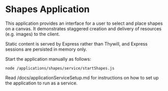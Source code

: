 Shapes Application
==================

This application provides an interface for a user to select and place shapes on
a canvas. It demonstrates staggered creation and delivery of resources (e.g.
images) to the client.

Static content is served by Express rather than Thywill, and Express sessions
are persisted in memory only.

Start the application manually as follows:

    node /applications/shapes/service/startShapes.js

Read /docs/applicationServiceSetup.md for instructions on how to set up the
application to run as a service.
